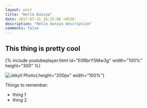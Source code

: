 ```yaml
---
layout: post
title: "Hello Duniya"
date: 2017-07-31 16:25:06 +0530
description: "Hello duniya description"
comments: false
---
```


## This thing is pretty cool

{% include youtubeplayer.html id="E0RbrYSMw3g" width="100%" height="300" %}

![Jekyll Photo](https://upload.wikimedia.org/wikipedia/en/d/d9/Jekyll_2007_title_card.jpg){:height="200px" width="100%"}

Things to remember:
+ thing 1
+ thing 2
